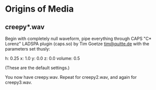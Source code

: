Origins of Media
================

creepy*.wav
-----------

Begin with completely null waveform, pipe everything through CAPS "C* Lorenz"
LADSPA plugin (caps.so) by Tim Goetze <tim@quitte.de> with the parameters set
thusly:

h: 0.25
x: 1.0
y: 0.0
z: 0.0
volume: 0.5

(These are the default settings.)

You now have creepy.wav. Repeat for creepy2.wav, and again for creepy3.wav.
